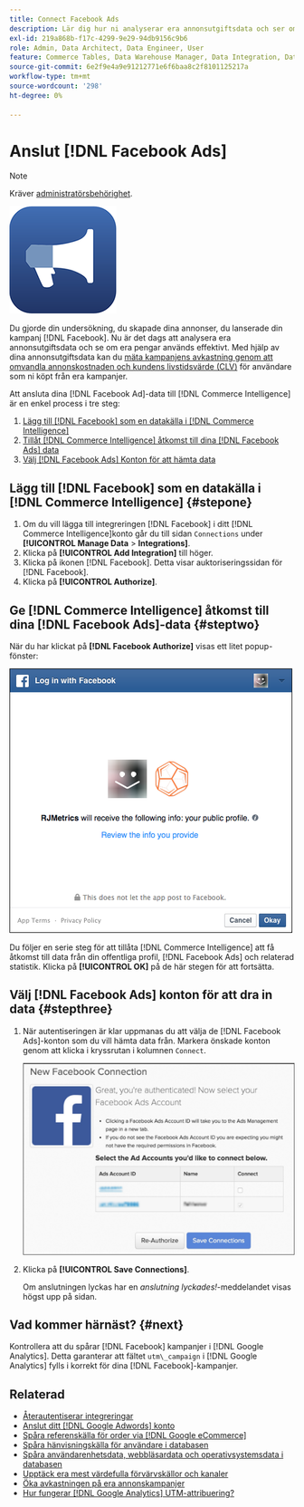 ```yaml
---
title: Connect Facebook Ads
description: Lär dig hur ni analyserar era annonsutgiftsdata och ser om era pengar används effektivt.
exl-id: 219a868b-f17c-4299-9e29-94db9156c9b6
role: Admin, Data Architect, Data Engineer, User
feature: Commerce Tables, Data Warehouse Manager, Data Integration, Data Import/Export
source-git-commit: 6e2f9e4a9e91212771e6f6baa8c2f8101125217a
workflow-type: tm+mt
source-wordcount: '298'
ht-degree: 0%

---
```


# Anslut [!DNL Facebook Ads]

>[!NOTE]
>
>Kräver [administratörsbehörighet](../../../administrator/user-management/user-management.md).

![](../../../assets/facebook-ads-logo.png)

Du gjorde din undersökning, du skapade dina annonser, du lanserade din kampanj [!DNL Facebook]. Nu är det dags att analysera era annonsutgiftsdata och se om era pengar används effektivt. Med hjälp av dina annonsutgiftsdata kan du [mäta kampanjens avkastning genom att omvandla annonskostnaden och kundens livstidsvärde (CLV)](../../../data-analyst/analysis/roi-ad-camp.md) för användare som ni köpt från era kampanjer.

Att ansluta dina [!DNL Facebook Ad]-data till [!DNL Commerce Intelligence] är en enkel process i tre steg:

1. [Lägg till [!DNL Facebook] som en datakälla i [!DNL Commerce Intelligence]](#stepone)
1. [Tillåt [!DNL Commerce Intelligence] åtkomst till dina [!DNL Facebook Ads] data](#steptwo)
1. [Välj [!DNL Facebook Ads] Konton för att hämta data](#stepthree)

## Lägg till [!DNL Facebook] som en datakälla i [!DNL Commerce Intelligence] {#stepone}

1. Om du vill lägga till integreringen [!DNL Facebook] i ditt [!DNL Commerce Intelligence]konto går du till sidan `Connections` under **[!UICONTROL Manage Data** > **Integrations]**.
1. Klicka på **[!UICONTROL Add Integration]** till höger.
1. Klicka på ikonen [!DNL Facebook]. Detta visar auktoriseringssidan för [!DNL Facebook].
1. Klicka på **[!UICONTROL Authorize]**.

## Ge [!DNL Commerce Intelligence] åtkomst till dina [!DNL Facebook Ads]-data {#steptwo}

När du har klickat på **[!DNL Facebook Authorize]** visas ett litet popup-fönster:

![](../../../assets/Facebook_Access_Popup.png)

Du följer en serie steg för att tillåta [!DNL Commerce Intelligence] att få åtkomst till data från din offentliga profil, [!DNL Facebook Ads] och relaterad statistik. Klicka på **[!UICONTROL OK]** på de här stegen för att fortsätta.

## Välj [!DNL Facebook Ads] konton för att dra in data {#stepthree}

1. När autentiseringen är klar uppmanas du att välja de [!DNL Facebook Ads]-konton som du vill hämta data från. Markera önskade konton genom att klicka i kryssrutan i kolumnen `Connect`.

   ![](../../../assets/Facebook_Ad_Accounts.png)

1. Klicka på **[!UICONTROL Save Connections]**.

   Om anslutningen lyckas har en *anslutning lyckades!*-meddelandet visas högst upp på sidan.

## Vad kommer härnäst? {#next}

Kontrollera att du spårar [!DNL Facebook] kampanjer i [!DNL Google Analytics]. Detta garanterar att fältet `utm\_campaign` i [!DNL Google Analytics] fylls i korrekt för dina [!DNL Facebook]-kampanjer.

## Relaterad

* [Återautentiserar integreringar](https://experienceleague.adobe.com/docs/commerce-knowledge-base/kb/how-to/mbi-reauthenticating-integrations.html)
* [Anslut ditt [!DNL Google Adwords] konto](../integrations/google-ecommerce.md)
* [Spåra referenskälla för order via  [!DNL Google eCommerce]](../integrations/google-ecommerce.md)
* [Spåra hänvisningskälla för användare i databasen](../../analysis/google-track-user-acq.md)
* [Spåra användarenhetsdata, webbläsardata och operativsystemsdata i databasen](../../analysis/track-usr-dev-browser.md)
* [Upptäck era mest värdefulla förvärvskällor och kanaler](../../analysis/most-value-source-channel.md)
* [Öka avkastningen på era annonskampanjer](../../analysis/roi-ad-camp.md)
* [Hur fungerar  [!DNL Google Analytics] UTM-attribuering?](../../analysis/utm-attributes.md)
